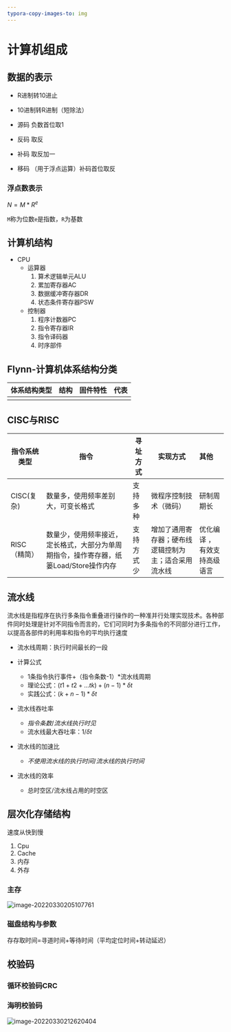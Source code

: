 ```yaml
---
typora-copy-images-to: img
---
```


# 计算机组成

## 数据的表示

- R进制转10进止
- 10进制转R进制（短除法）

- 源码 负数首位取1
- 反码 取反
- 补码 取反加一
- 移码 （用于浮点运算）补码首位取反

### 浮点数表示

$N=M*R^e$

`M`称为位数`e`是指数，`R`为基数

## 计算机结构

- CPU
  - 运算器
    1. 算术逻辑单元ALU
    2. 累加寄存器AC
    3. 数据缓冲寄存器DR
    4. 状态条件寄存器PSW
  - 控制器
    1. 程序计数器PC
    2. 指令寄存器IR
    3. 指令译码器
    4. 时序部件

## Flynn-计算机体系结构分类

| 体系结构类型 | 结构 | 固件特性 | 代表 |
| ------------ | ---- | -------- | ---- |
|              |      |          |      |

## CISC与RISC

| 指令系统类型 | 指令                                                         | 寻址方式   | 实现方式                                             | 其他                        |
| ------------ | ------------------------------------------------------------ | ---------- | ----------------------------------- | :-------------------------- |
| CISC(复杂) | 数量多，使用频率差别大，可变长格式                           | 支持多种   | 微程序控制技术（微码）                               | 研制周期长                  |
| RISC（精简） | 数量少，使用频率接近，定长格式，大部分为单周期指令，操作寄存器，纸篓Load/Store操作内存 | 支持方式少 | 增加了通用寄存器；硬布线逻辑控制为主；适合采用流水线 | 优化编译 ，有效支持高级语言 |

## 流水线

流水线是指程序在执行多条指令重叠进行操作的一种准并行处理实现技术。各种部件同时处理是针对不同指令而言的，它们可同时为多条指令的不同部分进行工作，以提高各部件的利用率和指令的平均执行速度

- 流水线周期：执行时间最长的一段
- 计算公式
  - 1条指令执行事件+（指令条数-1）*流水线周期
  - 理论公式：$(t1+t2+...tk)+(n-1)*\delta t$  
  - 实践公式：$(k+n-1)* \delta t$  

- 流水线吞吐率
  - $指令条数/流水线执行时见$
  - 流水线最大吞吐率：$1/ \delta t$
- 流水线的加速比
  - $不使用流水线的执行时间/流水线的执行时间$
- 流水线的效率
  - 总时空区/流水线占用的时空区

## 层次化存储结构

速度从快到慢

1. Cpu
2. Cache
3. 内存
4. 外存

### 主存

![image-20220330205107761](D:\git\blog\notes\软考\img\image-20220330205107761-16486446763951.png)

### 磁盘结构与参数

存存取时间=寻道时间+等待时间（平均定位时间+转动延迟）



## 校验码

### 循环校验码CRC

### 海明校验码

![image-20220330212620404](D:\git\blog\notes\软考\img\image-20220330212620404.png)

